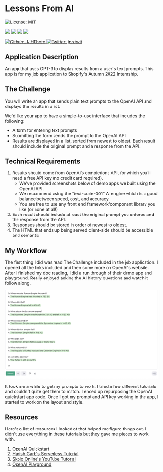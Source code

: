 # Lessons From AI

[![License: MIT](https://img.shields.io/badge/License-MIT-yellow.svg)](https://opensource.org/licenses/MIT)

<p>
    <img src="https://img.shields.io/github/repo-size/JJHPhoto/lessons-from-ai" />
    <img src="https://img.shields.io/github/languages/top/JJHPhoto/lessons-from-ai"  />
    <img src="https://img.shields.io/github/issues/JJHPhoto/lessons-from-ai" />
    <img src="https://img.shields.io/github/last-commit/JJHPhoto/lessons-from-ai" >
</p>
<p>
    <a href="https://github.com/JJHPhoto">
        <img alt="Github: JJHPhoto" src="https://img.shields.io/github/followers/JJHPhoto ?style=social" target="_blank" />
    </a>
    <a href="https://twitter.com/jpixtwit">
        <img alt="Twitter: jpixtwit" src="https://img.shields.io/twitter/follow/jpixtwit.svg?style=social" target="_blank" />
    </a>
</p>

## Application Description

An app that uses GPT-3 to display results from a user's text prompts. This app is for my job application to Shopify's Autumn 2022 Internship.

## The Challenge

You will write an app that sends plain text prompts to the OpenAI API and displays the results in a list.

We'd like your app to have a simple-to-use interface that includes the following:

- A form for entering text prompts
- Submitting the form sends the prompt to the OpenAI API
- Results are displayed in a list, sorted from newest to oldest. Each result should include the original prompt and a response from the API.

## Technical Requirements

1. Results should come from OpenAI’s completions API, for which you’ll need a free API key (no credit card required).
   - We’ve provided screenshots below of demo apps we built using the OpenAI API.
   - We recommend using the “text-curie-001” AI engine which is a good balance between speed, cost, and accuracy.
   - You are free to use any front end framework/component library you like (or none at all!)
2. Each result should include at least the original prompt you entered and the response from the API.
3. Responses should be stored in order of newest to oldest.
4. The HTML that ends up being served client-side should be accessible and semantic

## My Workflow

The first thing I did was read The Challenge included in the job application. I opened all the links included and then some more on OpenAI's website. After I finished my doc reading, I did a run through of their demo app and playground. Really enjoyed asking the AI history questions and watch it follow along.

![image](historyLesson.jpg)

It took me a while to get my prompts to work. I tried a few different tutorials and couldn't quite get them to match. I ended up repurposing the OpenAI quickstart app code. Once I got my prompt and API key working in the app, I started to work on the layout and style.

## Resources

Here's a list of resources I looked at that helped me figure things out. I didn't use everything in these tutorials but they gave me pieces to work with.

1. [OpenAI Quickstart](https://beta.openai.com/docs/quickstart)
2. [Harish Garb's Serverless Tutorial](https://harishgarg.com/writing/how-to-build-a-serverless-gpt-3-powered-using-nextjs-react/)
3. [Skolo Online's YouTube Tutorial](https://www.youtube.com/watch?v=Xxtu-bkSAB8)
4. [OpenAI Playground](https://beta.openai.com/playground)
